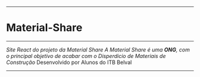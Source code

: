***
# Material-Share
--- 
*Site React do projeto da Material Share* 
*A Material Share é uma __ONG__, com o principal objetivo de acabar com o Disperdicio de Materiais de Construção*
Desenvolvido por Alunos do ITB Belval 
*** 

